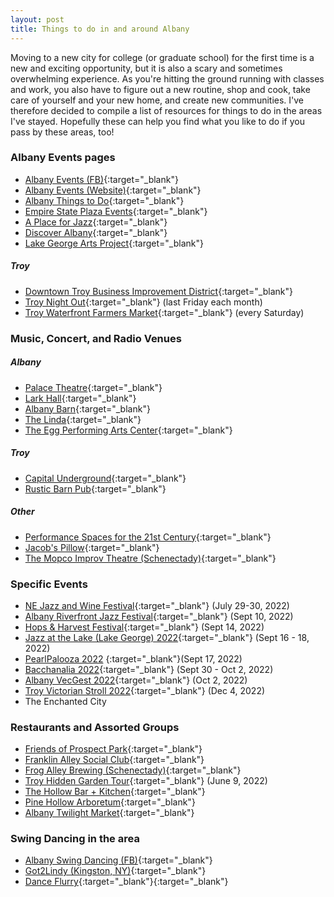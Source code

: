 ```yaml
---
layout: post
title: Things to do in and around Albany
---
```


Moving to a new city for college (or graduate school) for the first time is a new and exciting opportunity, but it is also a scary and sometimes overwhelming experience. As you're hitting the ground running with classes and work, you also have to figure out a new routine, shop and cook, take care of yourself and your new home, and create new communities. I've therefore decided to compile a list of resources for things to do in the areas I've stayed. Hopefully these can help you find what you like to do if you pass by these areas, too!

### Albany Events pages
* [Albany Events (FB)](https://www.facebook.com/albanyNYevents/){:target="_blank"}
* [Albany Events (Website)](https://www.albany.com/events/){:target="_blank"}
* [Albany Things to Do](https://www.albany.com/things-to-do/){:target="_blank"}
* [Empire State Plaza Events](https://www.facebook.com/EmpireStatePlaza){:target="_blank"}
* [A Place for Jazz](https://aplaceforjazz.org/the-jazz-calendar/){:target="_blank"}
* [Discover Albany](https://www.facebook.com/albanycvb/){:target="_blank"}
* [Lake George Arts Project](https://www.facebook.com/lakegeorgeartsproject/){:target="_blank"}

##### Troy
* [Downtown Troy Business Improvement District](https://www.facebook.com/DowntownTroyBID/){:target="_blank"}
* [Troy Night Out](https://www.facebook.com/troynightout/){:target="_blank"} (last Friday each month)
* [Troy Waterfront Farmers Market](https://www.facebook.com/TroyWaterfrontFarmersMarket/){:target="_blank"} (every Saturday)


### Music, Concert, and Radio Venues

##### Albany
* [Palace Theatre](https://www.facebook.com/PalaceAlbany/){:target="_blank"}
* [Lark Hall](https://www.facebook.com/LarkHallAlbany){:target="_blank"}
* [Albany Barn](https://www.facebook.com/AlbanyBarn/){:target="_blank"}
* [The Linda](https://www.facebook.com/thelindawamc/){:target="_blank"}
* [The Egg Performing Arts Center](https://www.facebook.com/TheEggPAC/){:target="_blank"}

##### Troy
* [Capital Underground](https://www.facebook.com/capitalundergroundradio){:target="_blank"}
* [Rustic Barn Pub](https://www.facebook.com/rusticbarnpub/){:target="_blank"}

##### Other
* [Performance Spaces for the 21st Century](https://ps21chatham.org/){:target="_blank"}
* [Jacob's Pillow](https://www.jacobspillow.org/calendar/){:target="_blank"}
* [The Mopco Improv Theatre (Schenectady)](https://www.facebook.com/mopco/){:target="_blank"}


### Specific Events
* [NE Jazz and Wine Festival](http://www.nejazzwinefest.org/){:target="_blank"} (July 29-30, 2022)
* [Albany Riverfront Jazz Festival](https://www.facebook.com/albanyNYevents/photos/a.3059515797452597/7793036807433782){:target="_blank"} (Sept 10, 2022)
* [Hops & Harvest Festival](https://www.facebook.com/events/1167576940641775){:target="_blank"} (Sept 14, 2022)
* [Jazz at the Lake (Lake George) 2022](https://www.facebook.com/events/717114149623452/){:target="_blank"} (Sept 16 - 18, 2022)
* [PearlPalooza 2022](https://www.facebook.com/events/747655756452067) {:target="_blank"}(Sept 17, 2022)
* [Bacchanalia 2022](https://www.facebook.com/events/301909602115680){:target="_blank"} (Sept 30 - Oct 2, 2022)
* [Albany VecGest 2022](https://www.facebook.com/events/511982377363941/){:target="_blank"} (Oct 2, 2022)
* [Troy Victorian Stroll 2022](http://www.enchantedtroy.com/){:target="_blank"} (Dec 4, 2022)
* The Enchanted City


### Restaurants and Assorted Groups
* [Friends of Prospect Park](https://www.facebook.com/FriendsofProspectParkTroy/){:target="_blank"}
* [Franklin Alley Social Club](https://www.facebook.com/franklinalleysocialclub/){:target="_blank"}
* [Frog Alley Brewing (Schenectady)](https://www.facebook.com/FrogAlleyBrewing/){:target="_blank"}
* [Troy Hidden Garden Tour](https://www.facebook.com/HiddenGardensTroy/){:target="_blank"} (June 9, 2022)
* [The Hollow Bar + Kitchen](https://www.facebook.com/thehollowalbany/){:target="_blank"}
* [Pine Hollow Arboretum](https://www.facebook.com/PineHollowArboretum){:target="_blank"}
* [Albany Twilight Market](https://www.facebook.com/albanytwilightmarket){:target="_blank"}


### Swing Dancing in the area
* [Albany Swing Dancing (FB)](https://www.facebook.com/groups/24246493037){:target="_blank"}
* [Got2Lindy (Kingston, NY)](www.got2lindy.com){:target="_blank"}
* [Dance Flurry](https://www.danceflurry.org/events/list/){:target="_blank"}{:target="_blank"}

